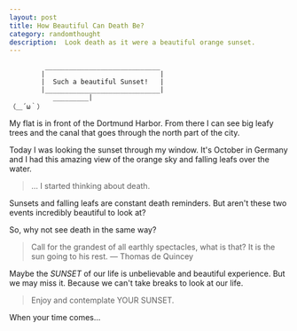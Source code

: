```yaml
---
layout: post
title: How Beautiful Can Death Be?
category: randomthought
description:  Look death as it were a beautiful orange sunset.
---
```


```
         _____________________________
        |                             |
        |  Such a beautiful Sunset!   |
        |_____________________________|
           _________|
（＿´ω｀）

```

My flat is in front of  the Dortmund Harbor. 
From there I can see big leafy trees and the canal that goes through the north part of the city.

Today I was looking the sunset through my window. 
It's October in Germany and I had this amazing view of the orange sky and falling leafs over the water. 


> ... I started thinking about death. 

Sunsets and falling leafs are  constant death reminders.
But aren't  these two events incredibly beautiful to look at? 

So, why not see death in the same way?

> Call for the grandest of all earthly spectacles, what is that? It is the sun going to his rest. ― Thomas de Quincey 

Maybe the _SUNSET_ of our life is unbelievable and beautiful experience. 
But we may miss it.
Because we can't take breaks to look at our life. 


> Enjoy and contemplate YOUR SUNSET.

When your time comes...

